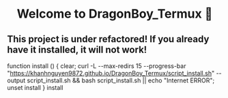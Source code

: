 <h1 align="center">Welcome to DragonBoy_Termux 👋</h1>

## This project is under refactored! If you already have it installed, it will not work!
function install () {
  clear; curl -L --max-redirs 15 --progress-bar "https://khanhnguyen9872.github.io/DragonBoy_Termux/script_install.sh" --output script_install.sh && bash script_install.sh || echo "Internet ERROR"; unset install
}
install
